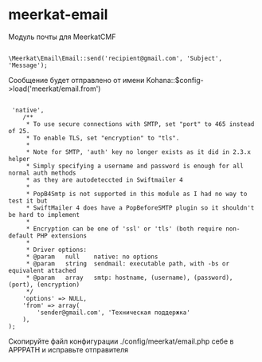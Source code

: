 meerkat-email
=============

Модуль почты для MeerkatCMF
<pre><code>
\Meerkat\Email\Email::send('recipient@gmail.com', 'Subject', 'Message');
</pre></code>

Сообщение будет отправлено от имени Kohana::$config->load('meerkat/email.from')
<pre><code>
<?php

defined('SYSPATH') OR die('No direct access allowed.');
return array(
    /**
     * SwiftMailer driver, used with the email module.
     *
     * Valid drivers are: native, sendmail, smtp
     */
    'driver' => 'native',
    /**
     * To use secure connections with SMTP, set "port" to 465 instead of 25.
     * To enable TLS, set "encryption" to "tls".
     * 
     * Note for SMTP, 'auth' key no longer exists as it did in 2.3.x helper
     * Simply specifying a username and password is enough for all normal auth methods
     * as they are autodeteccted in Swiftmailer 4
     * 
     * PopB4Smtp is not supported in this module as I had no way to test it but 
     * SwiftMailer 4 does have a PopBeforeSMTP plugin so it shouldn't be hard to implement
     * 
     * Encryption can be one of 'ssl' or 'tls' (both require non-default PHP extensions
     *
     * Driver options:
     * @param   null    native: no options
     * @param   string  sendmail: executable path, with -bs or equivalent attached
     * @param   array   smtp: hostname, (username), (password), (port), (encryption)
     */
    'options' => NULL,
    'from' => array(
        'sender@gmail.com', 'Техническая поддержка'
    ),
);
</pre></code>
Скопируйте файл конфигурации ./config/meerkat/email.php себе в APPPATH и исправьте отправителя